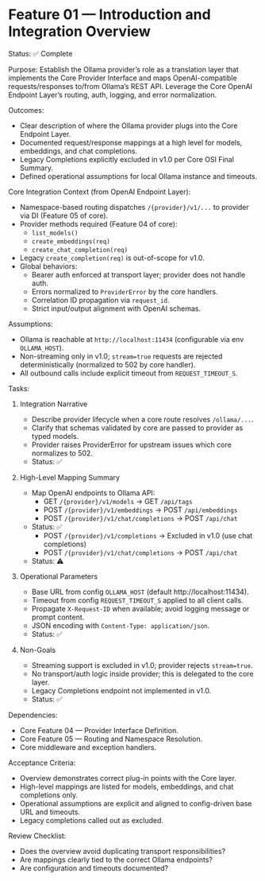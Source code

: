 # Feature 01 — Introduction and Integration Overview

Status: ✅ Complete

Purpose:
Establish the Ollama provider’s role as a translation layer that implements the Core Provider Interface and maps OpenAI-compatible requests/responses to/from Ollama’s REST API. Leverage the Core OpenAI Endpoint Layer’s routing, auth, logging, and error normalization.

Outcomes:
- Clear description of where the Ollama provider plugs into the Core Endpoint Layer.
- Documented request/response mappings at a high level for models, embeddings, and chat completions.
- Legacy Completions explicitly excluded in v1.0 per Core OSI Final Summary.
- Defined operational assumptions for local Ollama instance and timeouts.

Core Integration Context (from OpenAI Endpoint Layer):
- Namespace-based routing dispatches `/{provider}/v1/...` to provider via DI (Feature 05 of core).
- Provider methods required (Feature 04 of core):
  - `list_models()`
  - `create_embeddings(req)`
  - `create_chat_completion(req)`
- Legacy `create_completion(req)` is out-of-scope for v1.0.
- Global behaviors:
  - Bearer auth enforced at transport layer; provider does not handle auth.
  - Errors normalized to `ProviderError` by the core handlers.
  - Correlation ID propagation via `request_id`.
  - Strict input/output alignment with OpenAI schemas.

Assumptions:
- Ollama is reachable at `http://localhost:11434` (configurable via env `OLLAMA_HOST`).
- Non-streaming only in v1.0; `stream=true` requests are rejected deterministically (normalized to 502 by core handler).
- All outbound calls include explicit timeout from `REQUEST_TIMEOUT_S`.

Tasks:
1. Integration Narrative
   - Describe provider lifecycle when a core route resolves `/ollama/...`.
   - Clarify that schemas validated by core are passed to provider as typed models.
   - Provider raises ProviderError for upstream issues which core normalizes to 502.
   - Status: ✅

2. High-Level Mapping Summary
   - Map OpenAI endpoints to Ollama API:
     - GET `/{provider}/v1/models` → GET `/api/tags`
     - POST `/{provider}/v1/embeddings` → POST `/api/embeddings`
     - POST `/{provider}/v1/chat/completions` → POST `/api/chat`
   - Status: ✅
     - POST `/{provider}/v1/completions` → Excluded in v1.0 (use chat completions)
     - POST `/{provider}/v1/chat/completions` → POST `/api/chat`
   - Status: ⚠️

3. Operational Parameters
   - Base URL from config `OLLAMA_HOST` (default http://localhost:11434).
   - Timeout from config `REQUEST_TIMEOUT_S` applied to all client calls.
   - Propagate `X-Request-ID` when available; avoid logging message or prompt content.
   - JSON encoding with `Content-Type: application/json`.
   - Status: ✅

4. Non-Goals
   - Streaming support is excluded in v1.0; provider rejects `stream=true`.
   - No transport/auth logic inside provider; this is delegated to the core layer.
   - Legacy Completions endpoint not implemented in v1.0.
   - Status: ✅

Dependencies:
- Core Feature 04 — Provider Interface Definition.
- Core Feature 05 — Routing and Namespace Resolution.
- Core middleware and exception handlers.

Acceptance Criteria:
- Overview demonstrates correct plug-in points with the Core layer.
- High-level mappings are listed for models, embeddings, and chat completions only.
- Operational assumptions are explicit and aligned to config-driven base URL and timeouts.
- Legacy completions called out as excluded.

Review Checklist:
- Does the overview avoid duplicating transport responsibilities?
- Are mappings clearly tied to the correct Ollama endpoints?
- Are configuration and timeouts documented?

